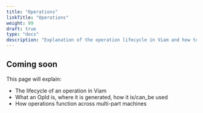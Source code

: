 ```yaml
---
title: "Operations"
linkTitle: "Operations"
weight: 99
draft: true
type: "docs"
description: "Explanation of the operation lifecycle in Viam and how to manage OpIds."
---
```


## Coming soon

This page will explain:

- The lifecycle of an operation in Viam
- What an OpId is, where it is generated, how it is/can_be used
- How operations function across multi-part machines
